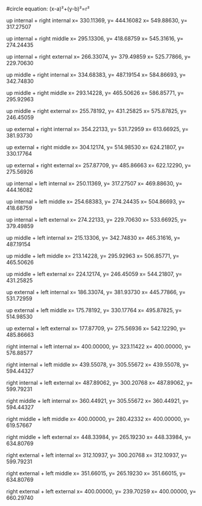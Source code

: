 #circle equation:
(x-a)²+(y-b)²=r²

up internal + right internal 
x= 330.11369, y= 444.16082
x= 549.88630, y= 317.27507

up internal + right middle
x= 295.13306, y= 418.68759 
x= 545.31616, y= 274.24435

up internal + right external
x= 266.33074, y= 379.49859
x= 525.77866, y= 229.70630

up middle + right internal
x= 334.68383, y= 487.19154
x= 584.86693, y= 342.74830

up middle + right middle
x= 293.14228, y= 465.50626
x= 586.85771, y= 295.92963

up middle + right external
x= 255.78192, y= 431.25825
x= 575.87825, y= 246.45059

up external + right internal
x= 354.22133, y= 531.72959
x= 613.66925, y= 381.93730

up external + right middle
x= 304.12174, y= 514.98530
x= 624.21807, y= 330.17764

up external + right external
x= 257.87709, y= 485.86663 
x= 622.12290, y= 275.56926

up internal + left internal 
x= 250.11369, y= 317.27507
x= 469.88630, y= 444.16082

up internal + left middle
x= 254.68383, y= 274.24435
x= 504.86693, y= 418.68759

up internal + left external 
x= 274.22133, y= 229.70630
x= 533.66925, y= 379.49859

up middle + left internal
x= 215.13306, y= 342.74830
x= 465.31616, y= 487.19154

up middle + left middle
x= 213.14228, y= 295.92963
x= 506.85771, y= 465.50626

up middle + left external
x= 224.12174, y= 246.45059
x= 544.21807, y= 431.25825

up external + left internal
x= 186.33074, y= 381.93730
x= 445.77866, y= 531.72959

up external + left middle
x= 175.78192, y= 330.17764
x= 495.87825, y= 514.98530

up external + left external
x= 177.87709, y= 275.56936
x= 542.12290, y= 485.86663

right internal + left internal 
x= 400.00000, y= 323.11422
x= 400.00000, y= 576.88577

right internal + left middle
x= 439.55078, y= 305.55672
x= 439.55078, y= 594.44327

right internal + left external
x= 487.89062, y= 300.20768
x= 487.89062, y= 599.79231

right middle + left internal
x= 360.44921, y= 305.55672
x= 360.44921, y= 594.44327

right middle + left middle
x= 400.00000, y= 280.42332
x= 400.00000, y= 619.57667

right middle + left external
x= 448.33984, y= 265.19230
x= 448.33984, y= 634.80769

right external + left internal
x= 312.10937, y= 300.20768
x= 312.10937, y= 599.79231

right external + left middle
x= 351.66015, y= 265.19230
x= 351.66015, y= 634.80769

right external + left external
x= 400.00000, y= 239.70259
x= 400.00000, y= 660.29740
